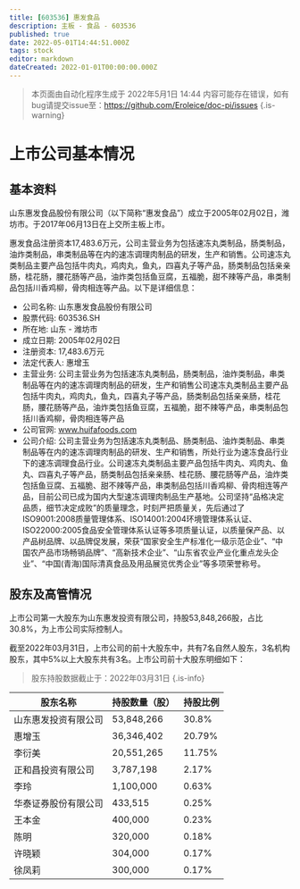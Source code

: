 ```yaml
---
title: [603536] 惠发食品
description: 主板 - 食品 - 603536
published: true
date: 2022-05-01T14:44:51.000Z
tags: stock
editor: markdown
dateCreated: 2022-01-01T00:00:00.000Z
---
```


> 本页面由自动化程序生成于 2022年5月1日 14:44
> 内容可能存在错误，如有bug请提交issue至：https://github.com/Eroleice/doc-pi/issues
{.is-warning}

# 上市公司基本情况

## 基本资料

山东惠发食品股份有限公司（以下简称“惠发食品”）成立于2005年02月02日，潍坊市。于2017年06月13日在上交所主板上市。

惠发食品注册资本17,483.6万元，公司主营业务为包括速冻丸类制品，肠类制品，油炸类制品，串类制品等在内的速冻调理肉制品的研发，生产和销售。公司速冻丸类制品主要产品包括牛肉丸，鸡肉丸，鱼丸，四喜丸子等产品，肠类制品包括亲亲肠，桂花肠，腰花肠等产品，油炸类包括鱼豆腐，五福脆，甜不辣等产品，串类制品包括川香鸡柳，骨肉相连等产品。以下是详细信息：

- 公司名称: 山东惠发食品股份有限公司
- 股票代码: 603536.SH
- 所在地: 山东 - 潍坊市
- 成立日期: 2005年02月02日
- 注册资本: 17,483.6万元
- 法定代表人: 惠增玉
- 主营业务: 公司主营业务为包括速冻丸类制品，肠类制品，油炸类制品，串类制品等在内的速冻调理肉制品的研发，生产和销售公司速冻丸类制品主要产品包括牛肉丸，鸡肉丸，鱼丸，四喜丸子等产品，肠类制品包括亲亲肠，桂花肠，腰花肠等产品，油炸类包括鱼豆腐，五福脆，甜不辣等产品，串类制品包括川香鸡柳，骨肉相连等产品
- 公司官网: www.huifafoods.com
- 公司介绍: 公司主营业务为包括速冻丸类制品、肠类制品、油炸类制品、串类制品等在内的速冻调理肉制品的研发、生产和销售，所处行业为速冻食品行业下的速冻调理食品行业。公司速冻丸类制品主要产品包括牛肉丸、鸡肉丸、鱼丸、四喜丸子等产品，肠类制品包括亲亲肠、桂花肠、腰花肠等产品，油炸类包括鱼豆腐、五福脆、甜不辣等产品，串类制品包括川香鸡柳、骨肉相连等产品，目前公司已成为国内大型速冻调理肉制品生产基地。公司坚持“品格决定品质，细节决定成败”的质量理念，时刻严把质量关，先后通过了ISO9001:2008质量管理体系、ISO14001:2004环境管理体系认证、ISO22000:2005食品安全管理体系认证等多项质量认证，以质量保产品、以产品树品牌、以品牌促发展，荣获“国家安全生产标准化一级示范企业”、“中国农产品市场畅销品牌”、“高新技术企业”、“山东省农业产业化重点龙头企业”、“中国(青海)国际清真食品及用品展览优秀企业”等多项荣誉称号。


## 股东及高管情况

上市公司第一大股东为山东惠发投资有限公司，持股53,848,266股，占比30.8%，为上市公司实际控制人。

截至2022年03月31日，上市公司的前十大股东中，共有7名自然人股东，3名机构股东，其中5%以上大股东共有3名。上市公司前十大股东明细如下：

> 股东持股数据截止于：2022年03月31日
{.is-info}

| 股东名称 | 持股数量（股） | 持股比例 |
| --- | --- | --- |
| 山东惠发投资有限公司 | 53,848,266 | 30.8% |
| 惠增玉 | 36,346,402 | 20.79% |
| 李衍美 | 20,551,265 | 11.75% |
| 正和昌投资有限公司 | 3,787,198 | 2.17% |
| 李玲 | 1,100,000 | 0.63% |
| 华泰证券股份有限公司 | 433,515 | 0.25% |
| 王本金 | 400,000 | 0.23% |
| 陈明 | 320,000 | 0.18% |
| 许晓颖 | 304,000 | 0.17% |
| 徐凤莉 | 300,000 | 0.17% |




